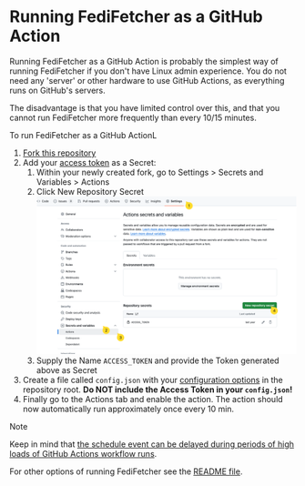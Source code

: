 # Running FediFetcher as a GitHub Action

Running FediFetcher as a GitHub Action is probably the simplest way of running FediFetcher if you don't have Linux admin experience. You do not need any 'server' or other hardware to use GitHub Actions, as everything runs on GitHub's servers.

The disadvantage is that you have limited control over this, and that you cannot run FediFetcher more frequently than every 10/15 minutes.

To run FediFetcher as a GitHub ActionL

1. [Fork this repository](https://github.com/nanos/FediFetcher/fork)
2. Add your [access token](../README.md#1-get-the-required-access-token) as a Secret:
   1.  Within your newly created fork, go to Settings > Secrets and Variables > Actions
   2.  Click New Repository Secret
      ![github actions setup](image.png)
   3.  Supply the Name `ACCESS_TOKEN` and provide the Token generated above as Secret
3. Create a file called `config.json` with your [configuration options](./config.md) in the repository root. **Do NOT include the Access Token in your `config.json`!**
4. Finally go to the Actions tab and enable the action. The action should now automatically run approximately once every 10 min.

> [!NOTE]
>
> Keep in mind that [the schedule event can be delayed during periods of high loads of GitHub Actions workflow runs](https://docs.github.com/en/actions/using-workflows/events-that-trigger-workflows#schedule).

For other options of running FediFetcher see the [README file](../README.md).
